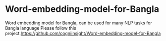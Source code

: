 # Word-embedding-model-for-Bangla
Word embedding model for Bangla, can be used for many NLP tasks for Bangla language
Please follow this project:https://github.com/cogniinsight/Word-embedding-model-for-Bangla

